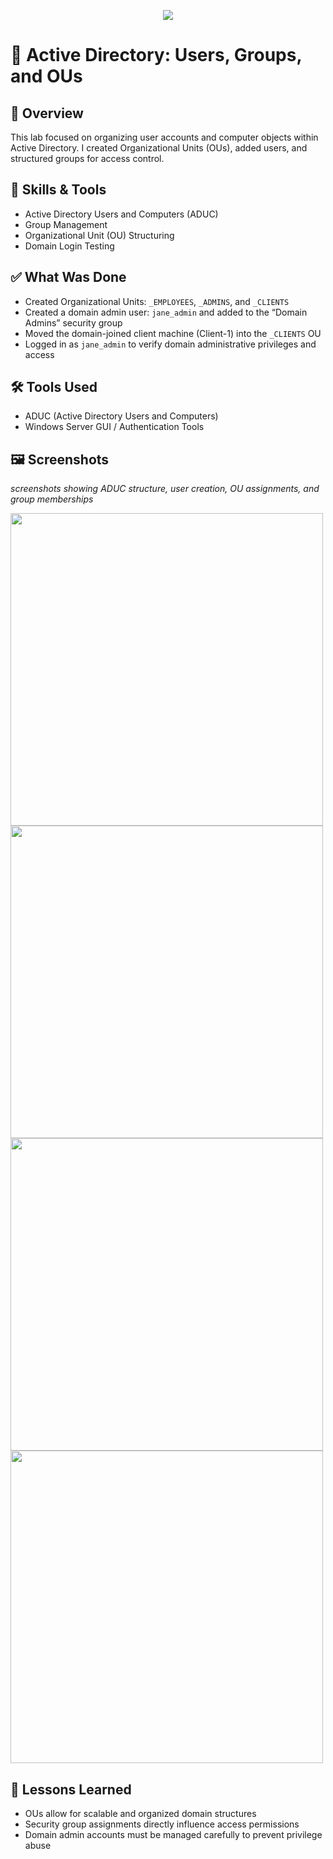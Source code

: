 <p align="center">
<img src="https://github.com/user-attachments/assets/0975111e-51db-4d5d-b695-f2114b1c6e6e" 
</p>


# 👥 Active Directory: Users, Groups, and OUs

## 📌 Overview
This lab focused on organizing user accounts and computer objects within Active Directory. I created Organizational Units (OUs), added users, and structured groups for access control.

## 🧰 Skills & Tools
- Active Directory Users and Computers (ADUC)  
- Group Management  
- Organizational Unit (OU) Structuring  
- Domain Login Testing  

## ✅ What Was Done
- Created Organizational Units: `_EMPLOYEES`, `_ADMINS`, and `_CLIENTS`
- Created a domain admin user: `jane_admin` and added to the “Domain Admins” security group
- Moved the domain-joined client machine (Client-1) into the `_CLIENTS` OU
- Logged in as `jane_admin` to verify domain administrative privileges and access

## 🛠️ Tools Used
- ADUC (Active Directory Users and Computers)  
- Windows Server GUI / Authentication Tools  


## 🖼️ Screenshots  
*screenshots showing ADUC structure, user creation, OU assignments, and group memberships*

<img src="https://github.com/user-attachments/assets/5dcffa19-005f-4ae1-93ff-947539a3b531" width="500"/>
<img src="https://github.com/user-attachments/assets/5b8badbb-961b-4a44-b342-0b2428b45373" width="500"/>
<img src="https://github.com/user-attachments/assets/571ef730-47fa-4c9d-99a0-cab77958a992" width="500"/>
<img src="https://github.com/user-attachments/assets/4bc789af-e4ad-4c6b-ba3b-592ddef50f45" width="500"/>




## 📘 Lessons Learned
- OUs allow for scalable and organized domain structures
- Security group assignments directly influence access permissions
- Domain admin accounts must be managed carefully to prevent privilege abuse
